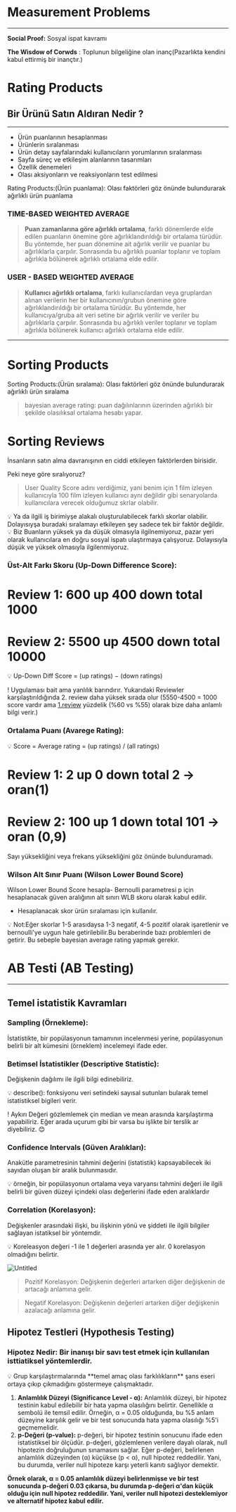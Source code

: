 # Measurement Problems

---

**Social Proof:** Sosyal ispat kavramı

**The Wisdow of Corwds** : Toplunun bilgeliğine olan inanç(Pazarlıkta kendini kabul ettirmiş bir inançtır.)

# Rating Products

## Bir Ürünü Satın Aldıran Nedir ?

---

- Ürün puanlarının hesaplanması
- Ürünlerin sıralanması
- Ürün detay sayfalarındaki kullanıcıların yorumlarının sıralanması
- Sayfa süreç ve etkileşim alanlarının tasarımları
- Özellik denemeleri
- Olası aksiyonların ve reaksiyonların test edilmesi

Rating Products:(Ürün puanlama): Olası faktörleri göz önünde bulundurarak ağırlıklı ürün puanlama

### TIME-BASED WEIGHTED AVERAGE

> **Puan zamanlarına göre ağırlıklı ortalama**, farklı dönemlerde elde edilen puanların önemine göre ağırlıklandırıldığı bir ortalama türüdür. Bu yöntemde, her puan dönemine ait ağırlık verilir ve puanlar bu ağırlıklarla çarpılır. Sonrasında bu ağırlıklı puanlar toplanır ve toplam ağırlıkla bölünerek ağırlıklı ortalama elde edilir.
> 

### USER - BASED WEIGHTED AVERAGE

> **Kullanıcı ağırlıklı ortalama**, farklı kullanıcılardan veya gruplardan alınan verilerin her bir kullanıcının/grubun önemine göre ağırlıklandırıldığı bir ortalama türüdür. Bu yöntemde, her kullanıcıya/gruba ait veri setine bir ağırlık verilir ve veriler bu ağırlıklarla çarpılır. Sonrasında bu ağırlıklı veriler toplanır ve toplam ağırlıkla bölünerek kullanıcı ağırlıklı ortalama elde edilir.
> 

---

# Sorting Products

Sorting Products:(Ürün sıralama): Olası faktörleri göz önünde bulundurarak ağırlıklı ürün sıralama

> bayesian average rating: puan dağılınlarının üzerinden ağırlıklı bir şekilde olasılıksal ortalama hesabı yapar.
> 

# Sorting Reviews

İnsanların satın alma davranışının en ciddi etkileyen faktörlerden birisidir. 

Peki neye göre sıralıyoruz? 

> User Quality Score adını verdiğimiz, yani benim için 1 film izleyen kullanıcıyla 100 film izleyen kullanıcı aynı değildir gibi senaryolarda kullanıcılara verecek olduğumuz skrlar olabilir.
> 

<aside>
💡 Ya  da ilgili iş birimiyşe alakalı oluşturulabilecek farklı skorlar olabilir. Dolayısıyşa buradaki sıralamayı etkileyen şey sadece tek bir faktör değildir.

</aside>

<aside>
💡 Biz Buanların yüksek ya da düşük olmasıyla ilgilnemiyoruz, pazar yeri olarak kullanıcılara en doğru sosyal ispatı ulaştırmaya çalışyoruz. Dolayısıyla düşük ve yüksek olmasıyla ilgilenmiyoruz.

</aside>

### Üst-Alt Farkı Skoru (Up-Down Difference Score):

# Review 1: 600 up 400 down total 1000

# Review 2: 5500 up 4500 down total 10000

<aside>
💡 Up-Down Diff Score = (up ratings) − (down ratings)

</aside>

! Uygulaması bait ama yanlılık barındırır. 
Yukarıdaki Reviewler karşılaştırıldığında 2. review daha yüksek sırada olur (5550-4500 = 1000 score vardır ama [1.review](http://1.review) yüzdelik (%60 vs %55) olarak bize daha anlamlı bilgi verir.)

### Ortalama Puanı (Avarege Rating):

<aside>
💡 Score = Average rating = (up ratings) / (all ratings)

</aside>

# Review 1: 2 up 0 down total 2 → oran(1)

# Review 2: 100 up 1 down total 101 → oran (0,9)

Sayı yüksekliğini veya frekans yüksekliğini göz önünde bulunduramadı.

### Wilson Alt Sınır Puanı (Wilson Lower Bound Score)

Wilson Lower Bound Score hesapla- Bernoulli parametresi p için hesaplanacak güven aralığının alt sınırı WLB skoru olarak kabul edilir.

- Hesaplanacak skor ürün sıralaması için kullanılır.

<aside>
💡  Not:Eğer skorlar 1-5 arasıdaysa 1-3 negatif, 4-5 pozitif olarak işaretlenir ve bernoulli'ye uygun hale getirilebilir.Bu beraberinde bazı problemleri de getirir. Bu sebeple bayesian average rating yapmak gerekir.

</aside>

# AB Testi (AB Testing)

---

## Temel istatistik Kavramları

### Sampling (Örnekleme):

İstatistikte, bir popülasyonun tamamının incelenmesi yerine, popülasyonun belirli bir alt kümesini (örneklem) incelemeyi ifade eder.

### Betimsel İstatistikler (Descriptive Statistic):

Değişkenin dağılımı ile ilgili bilgi edinebiliriz. 

<aside>
💡 describe(): fonksiyonu veri setindeki sayısal sutunları bularak temel istatistiksel bigileri verir.

</aside>

! Aykırı Değeri gözlemlemek çin median ve mean arasında karşılaştırma yapabiliriz. Eğer arada uçurum gibi bir varsa bu işlikte bir terslik ar diyebiliriz. 😊

### Confidence Intervals (Güven Aralıkları):

Anakütle parametresinin tahmini değerini (istatistik) kapsayabilecek iki sayıdan oluşan bir aralık bulunmasıdır. 

<aside>
💡 örneğin, bir popülasyonun ortalama veya varyansı tahmini değeri ile ilgili belirli bir güven düzeyi içindeki olası değerlerini ifade eden aralıklardır

</aside>

### Correlation (Korelasyon):

Değişkenler arasındaki ilişki, bu ilişkinin yönü ve şiddeti ile ilgili bilgiler sağlayan istatiksel bir yöntemdir. 

<aside>
💡 Koreleasyon değeri -1 ile 1 değerleri arasında yer alır. 0 korelasyon olmadığını belirtir.

</aside>

![Untitled](Measurement%20Problems%2024d8c7e28ed74108b2c56fc90362a7e8/Untitled.png)

> Pozitif Korelasyon: Değişkenin değerleri artarken diğer değişkenin de artacağı anlamına gelir.
> 

> Negatif Korelasyon: Değişkenin değerleri artarken diğer değişkenin azalacağı anlamına gelir.
> 

## Hipotez Testleri (Hypothesis Testing)

### Hipotez Nedir: Bir inanışı bir savı test etmek için kullanılan isttiatiksel yöntemlerdir.

<aside>
💡 Grup karşılaştırmalarında **temel amaç olası farklılıkların** şans eseri ortaya çıkıp çıkmadığını göstermeye çalışmaktadır.

</aside>

1. **Anlamlılık Düzeyi (Significance Level - α):** Anlamlılık düzeyi, bir hipotez testinin kabul edilebilir bir hata yapma olasılığını belirtir. Genellikle α sembolü ile temsil edilir. Örneğin, α = 0.05 olduğunda, bu %5 anlam düzeyine karşılık gelir ve bir test sonucunda hata yapma olasılığı %5'i geçmemelidir.
2. **p-Değeri (p-value):** p-değeri, bir hipotez testinin sonucunu ifade eden istatistiksel bir ölçüdür. p-değeri, gözlemlenen verilere dayalı olarak, null hipotezin doğruluğunun sınamasını sağlar. Eğer p-değeri, belirlenen anlamlılık düzeyinden (α) küçükse (p < α), null hipotez reddedilir. Yani, bu durumda, veriler null hipoteze karşı yeterli kanıtı sağlıyor demektir.

**Örnek olarak, α = 0.05 anlamlılık düzeyi belirlenmişse ve bir test sonucunda p-değeri 0.03 çıkarsa, bu durumda p-değeri α'dan küçük olduğu için null hipotez reddedilir. Yani, veriler null hipotezi desteklemiyor ve alternatif hipotez kabul edilir.**